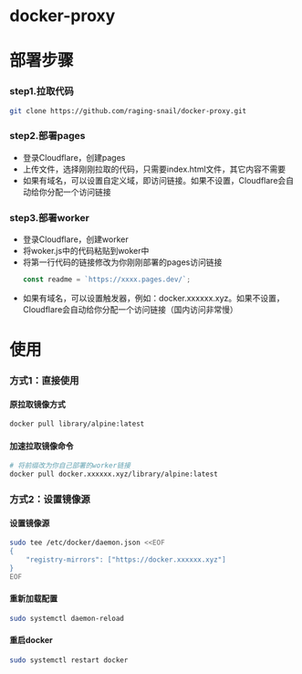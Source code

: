 # docker-proxy

# 部署步骤

### step1.拉取代码
``` bash
git clone https://github.com/raging-snail/docker-proxy.git
```

### step2.部署pages
+ 登录Cloudflare，创建pages
+ 上传文件，选择刚刚拉取的代码，只需要index.html文件，其它内容不需要
+ 如果有域名，可以设置自定义域，即访问链接。如果不设置，Cloudflare会自动给你分配一个访问链接

### step3.部署worker
+ 登录Cloudflare，创建worker
+ 将woker.js中的代码粘贴到woker中
+ 将第一行代码的链接修改为你刚刚部署的pages访问链接
  ``` js
  const readme = `https://xxxx.pages.dev/`;
  ```
+ 如果有域名，可以设置触发器，例如：docker.xxxxxx.xyz。如果不设置，Cloudflare会自动给你分配一个访问链接（国内访问非常慢）

# 使用

### 方式1：直接使用

#### 原拉取镜像方式
``` bash
docker pull library/alpine:latest
```
#### 加速拉取镜像命令
``` bash
# 将前缀改为你自己部署的worker链接
docker pull docker.xxxxxx.xyz/library/alpine:latest
```

### 方式2：设置镜像源

#### 设置镜像源
``` bash
sudo tee /etc/docker/daemon.json <<EOF
{
    "registry-mirrors": ["https://docker.xxxxxx.xyz"]
}
EOF
````
#### 重新加载配置
``` bash
sudo systemctl daemon-reload
```
#### 重启docker
``` bash
sudo systemctl restart docker
```
